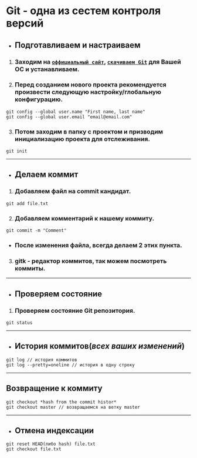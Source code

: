 ﻿# Git - одна из сестем контроля версий
* ## Подготавливаем и настраиваем

1. ### Заходим на <code>[оффициальный сайт](https://git-scm.com)</code>, <code>[скачиваем Git](https://git-scm.com/downloads)</code> для Вашей ОС и устанавливаем.

2. ### Перед созданием нового проекта рекомендуется произвести следующую настройку/глобальную конфигурацию. 
```Git
git config --global user.name "First name, last name"
git config --global user.email "email@email.com"
```
3. ### Потом заходим в папку с проектом и призводим инициализацию проекта для отслеживания.
```Git
git init
```
---
* ## Делаем коммит

1. ### Добавляем файл на commit кандидат.
```Git
git add file.txt
```
2. ### Добавляем комментарий к нашему коммиту.
```Git
git commit -m "Comment"
```
* ### После изменения файла, всегда делаем 2 этих пункта.
3. ### gitk - редактор коммитов, так можем посмотреть коммиты.
---
* ## Проверяем состояние

1. ### Проверяем состояние Git репозитория.
```Git
git status
```
---
* ## История коммитов(*всех ваших изменений*)
```Git
git log // история коммитов
git log --pretty=oneline // история в одну строку
```
---
## Возвращение к коммиту
```Git
git checkout *hash from the commit histor*
git checkout master // возвращаемся на ветку master
```
---
* ## Отмена индексации
```Git
git reset HEAD(либо hash) file.txt
git checkout file.txt
```